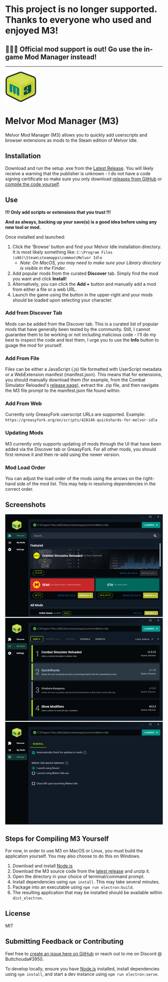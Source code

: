 # This project is no longer supported. Thanks to everyone who used and enjoyed M3!

## 🎉🎉🎉 Official mod support is out! Go use the in-game Mod Manager instead!

-----

![M3 Logo](repo/m3-small.png)
# Melvor Mod Manager (M3)
Melvor Mod Manager (M3) allows you to quickly add userscripts and browser extensions as mods to the Steam edition of Melvor Idle.

## Installation
Download and run the setup .exe from the [Latest Release](https://github.com/ChaseStrackbein/melvor-mod-manager/releases/latest). You will likely receive a warning that the publisher is unknown - I do not have a code signing certificate so make sure you only download [releases from GitHub](https://github.com/ChaseStrackbein/melvor-mod-manager/releases) or [compile the code yourself](https://github.com/ChaseStrackbein/melvor-mod-manager/#steps-for-compiling-m3-yourself).

## Use
**!!! Only add scripts or extensions that you trust !!!**

**And as always, backing up your save(s) is a good idea before using any new tool or mod.**

Once installed and launched:
1. Click the 'Browse' button and find your Melvor Idle installation directory. It is most likely something like: `C:\Program Files (x86)\Steam\steamapps\common\Melvor Idle`
    * *Note: On MacOS, you may need to make sure your Library directory is visible in the Finder.*
2. Add popular mods from the curated **Discover** tab. Simply find the mod you want and click **Install**!
3. Alternatively, you can click the **Add +** button and manually add a mod from either a file or a web URL.
4. Launch the game using the button in the upper-right and your mods should be loaded upon selecting your character.

### Add from Discover Tab
Mods can be added from the Discover tab. This is a curated list of popular mods that have generally been tested by the community. Still, I cannot guarantee them to be working or not including malicious code - I'll do my best to inspect the code and test them, I urge you to use the **Info** button to guage the mod for yourself.

### Add From File
Files can be either a JavaScript (.js) file formatted with UserScript metadata or a WebExtension manifest (manifest.json). This means that for extensions, you should manually download them (for example, from the Combat Simulator Reloaded's [release page](https://github.com/visua0/Melvor-Idle-Combat-Simulator-Reloaded/releases)), extract the .zip file, and then navigate the M3 file prompt to the manifest.json file found within.

### Add From Web
Currently only GreasyFork userscript URLs are supported. Example: `https://greasyfork.org/en/scripts/428146-quickshards-for-melvor-idle`

### Updating Mods
M3 currently only supports updating of mods through the UI that have been added via the Discover tab or GreasyFork. For all other mods, you should first remove it and then re-add using the newer version. 

### Mod Load Order
You can adjust the load order of the mods using the arrows on the right-hand side of the mod list. This may help in resolving dependencies in the correct order.

## Screenshots
![Screenshot of Discover Tab](repo/app-screenshot--discover.png)
![Screenshot of M3](repo/app-screenshot.png)
![Screenshot of Settings Tab](repo/app-screenshot--settings.png)

## Steps for Compiling M3 Yourself
For now, in order to use M3 on MacOS or Linux, you must build the application yourself. You may also choose to do this on Windows.
1. Download and install [Node.js](https://nodejs.org/en/)
2. Download the M3 source code from the [latest release](https://github.com/CherryMace/melvor-mod-manager/releases/latest) and unzip it.
3. Open the directory in your choice of terminal/command prompt.
4. Install dependencies using `npm install`. This may take several minutes.
5. Package into an executable using `npm run electron:build`.
6. The resulting application that may be installed should be available within `dist_electron`.

## License
MIT

## Submitting Feedback or Contributing
Feel free to [create an issue here on GitHub](https://github.com/ChaseStrackbein/melvor-mod-manager/issues) or reach out to me on Discord @ Buttchouda#3950.

To develop locally, ensure you have [Node.js](https://nodejs.org/en/) installed, install dependencies using `npm install`, and start a dev instance using `npm run electron:serve`.